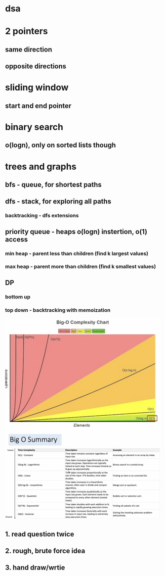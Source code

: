 # dsa

# 2 pointers
## same direction
## opposite directions

# sliding window
## start and end pointer

# binary search
## o(logn), only on sorted lists though

# trees and graphs

## bfs - queue, for shortest paths
## dfs - stack, for exploring all paths
### backtracking - dfs extensions

## priority queue - heaps o(logn) instertion, o(1) access
### min heap - parent less than children (find k largest values)
### max heap - parent more than children (find k smallest values)

## DP
### bottom up
### top down - backtracking with memoization

![alt text](image.png)
![alt text](image-1.png)

## 1. read question twice
## 2. rough, brute force idea
## 3. hand draw/wrtie